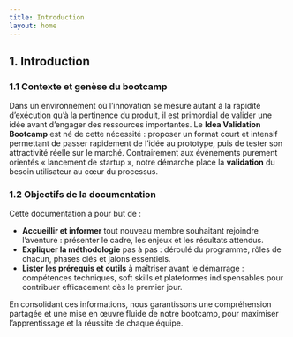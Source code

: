 ```yaml
---
title: Introduction
layout: home
---
```


## 1. Introduction

### 1.1 Contexte et genèse du bootcamp

Dans un environnement où l’innovation se mesure autant à la rapidité d’exécution qu’à la pertinence du produit, il est primordial de valider une idée avant d’engager des ressources importantes. Le **Idea Validation Bootcamp** est né de cette nécessité : proposer un format court et intensif permettant de passer rapidement de l’idée au prototype, puis de tester son attractivité réelle sur le marché. Contrairement aux événements purement orientés « lancement de startup », notre démarche place la **validation** du besoin utilisateur au cœur du processus.

### 1.2 Objectifs de la documentation

Cette documentation a pour but de :

* **Accueillir et informer** tout nouveau membre souhaitant rejoindre l’aventure : présenter le cadre, les enjeux et les résultats attendus.
* **Expliquer la méthodologie** pas à pas : déroulé du programme, rôles de chacun, phases clés et jalons essentiels.
* **Lister les prérequis et outils** à maîtriser avant le démarrage : compétences techniques, soft skills et plateformes indispensables pour contribuer efficacement dès le premier jour.

En consolidant ces informations, nous garantissons une compréhension partagée et une mise en œuvre fluide de notre bootcamp, pour maximiser l’apprentissage et la réussite de chaque équipe.
